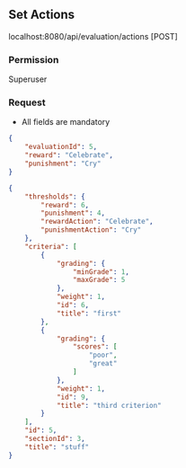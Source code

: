 Set Actions
---------------
localhost:8080/api/evaluation/actions [POST]

### Permission
Superuser

### Request
* All fields are mandatory
```json
{
	"evaluationId": 5,
	"reward": "Celebrate",
	"punishment": "Cry"
}
```

```json
{
    "thresholds": {
        "reward": 6,
        "punishment": 4,
        "rewardAction": "Celebrate",
        "punishmentAction": "Cry"
    },
    "criteria": [
        {
            "grading": {
                "minGrade": 1,
                "maxGrade": 5
            },
            "weight": 1,
            "id": 6,
            "title": "first"
        },
        {
            "grading": {
                "scores": [
                    "poor",
                    "great"
                ]
            },
            "weight": 1,
            "id": 9,
            "title": "third criterion"
        }
    ],
    "id": 5,
    "sectionId": 3,
    "title": "stuff"
}
```
